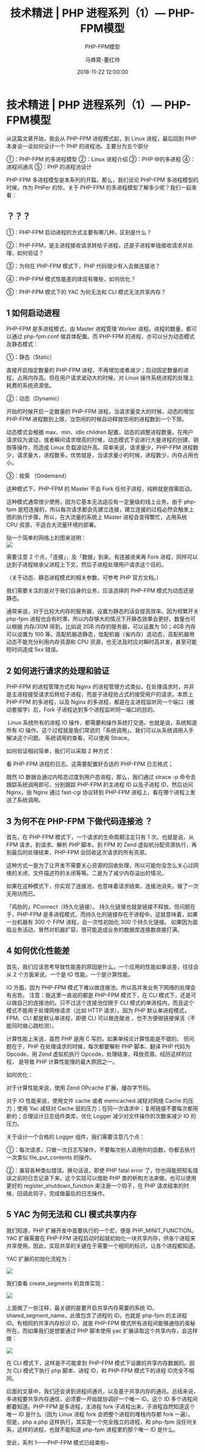 ﻿---
layout:     post
title:      "技术精进 | PHP 进程系列（1）— PHP-FPM模型"
subtitle:   " PHP-FPM模型"
date:       2018-11-22 12:00:00
author:     "马蜂窝-董红帅 "
header-img: "img/29.jpg"
catalog: true
tags:
    - PHP
---
# 技术精进 | PHP 进程系列（1）— PHP-FPM模型
从这篇文章开始，我会从 PHP-FPM 进程模式起，到 Linux 进程，最后回到 PHP 本身谈一谈如何设计一个 PHP 的进程池。主要分为五个部分



①：PHP-FPM 的多进程模型
②：Linux 进程介绍
③：PHP 中的多进程
④：进程间通讯
⑤：PHP 的进程池设计

        
PHP-FPM 多进程模型是本系列的开篇。那么，我们谈论 PHP-FPM 多进程模型的时候，作为 PHPer 的你，关于 PHP-FPM 的多进程模型了解多少呢？我们一起来看：



## ？？？
                               

①：PHP-FPM 启动进程的方式主要有哪几种，区别是什么？

②：PHP-FPM，是主进程接收请求转给子进程，还是子进程单独接收请求并处理，如何验证？

③：为何在 PHP-FPM 模式下，PHP 代码很少有人去做连接池？

④：PHP-FPM 模式性能差的体现有哪些，如何优化？

⑤：PHP-FPM 模式下的 YAC 为何无法和 CLI 模式无法共享内存？


               

## 1 如何启动进程

              

PHP-FPM 是多进程模式，由 Master 进程管理 Worker 进程。进程的数量，都可以通过 php-fpm.conf 做具体配置。而 PHP-FPM 的进程，亦可以分为动态模式及静态模式：

               

①：静态（Static）                 

               

直接开启指定数量的 PHP-FPM 进程，不再增加或者减少；启动固定数量的进程，占用内存高。但在用户请求波动大的时候，对 Linux 操作系统进程的处理上耗费的系统资源低。

               

②：动态（Dynamic）                 

               

开始的时候开启一定数量的 PHP-FPM 进程，当请求量变大的时候，动态的增加 PHP-FPM 进程数到上限，当空闲的时候自动释放空闲的进程数到一个下限。

               

动态模式会根据 max、min、idle children 配置，动态的调整进程数量。在用户请求较为波动，或者瞬间请求增高的时候，动态模式下会进行大量进程的创建、销毁等操作，而造成 Linux 负载波动升高。简单来说，请求量少，PHP-FPM 进程数少，请求量大，进程数多。优势就是，当请求量小的时候，进程数少，内存占用也小。

               

③：按需 （Ondemand）                

               

这种模式下，PHP-FPM 的 Master 不会 Fork 任何子进程，纯粹就是按需启动。

                

这种模式通常很少使用，因为它基本无法适应有一定量级的线上业务。由于 php-fpm 是短连接的，所以每次请求都会先建立连接，建立连接的过程必然会触发上图的执行步骤。所以，在大流量的系统上 Master 进程会变得繁忙，占用系统 CPU 资源，不适合大流量环境的部署。

               

贴一个简单的网络上的图来说明：             
![](http://www.xjiangwei.cn/img/articleImg/phpfpm0.png)   


需要注意 2 个点，「连接」，及「数据」到来。有连接进来再 Fork 进程，同样可以达到子进程继承父进程上下文，然后子进程处理用户请求这个目的。

（关于动态、静态进程模式的相关参数，可参考 PHP 官方文档。）

              

我们需要关注的是对于我们自身的业务，应该选择的 PHP-FPM 模式为动态还是静态。

               

通常来说，对于比较大内存的服务器，设置为静态的话会提高效率。因为频繁开关 php-fpm 进程也会有时滞，所以内存够大的情况下开静态效果会更好。数量也可以根据 内存/30M 得到。比如说 2GB 内存的服务器，可以设置为 50；4GB 内存可以设置为 100 等。高配机器选静态，低配机器（省内存）选动态，高配机器用动态不能充分利用内存资源和 CPU 资源，也无法及时应对瞬时高并发，甚至可能短时间造成 5xx 错误。





## 2 如何进行请求的处理和验证

              

PHP-FPM 的进程管理方式和 Nginx 的进程管理方式类似，在处理请求时，并非是主进程接受请求后转给子进程，而是子进程抢占式的接受用户的请求。本质上 PHP-FPM 的多进程，以及 Nginx 的多进程，都是在主进程监听同一个端口（被动套接字）后，Fork 子进程达到多个进程监听同一端口的目的。                

              

 Linux 系统所有的进程 IO 操作，都需要和操作系统打交道。也就是说，系统知道所有 IO 操作。这个过程就是我们常说的「系统调用」。我们可以从系统调用入手解决这个问题。 系统调用的查看，可以使用 Strace。
                              

如何验证相对简单，我们可以采取 2 种方式：

               

看 PHP-FPM 进程的日志。这需要配置好合适的 PHP-FPM 日志格式；

既然 IO 数据会通过内核态过度到用户态进程，那么，我们通过 strace -p <pid>命令去跟踪系统调用即可。分别跟踪 PHP-FPM 的主进程 ID 以及子进程 ID，然后访问 Nginx，由 Nginx 通过 fast-cgi 协议转到 PHP-FPM 进程上，看在哪个进程上发送了系统调用。





## 3 为何不在 PHP-FPM 下做代码连接池 ？



首先，在 PHP-FPM 模式下，一个请求的生命周期注定只有 1 次。也就是说，从 FPM 请求，到请求、解析 PHP 脚本，到 FPM 的 Zend 虚拟机分配资源执行，再到最后的处理结束，PHP-FPM 会回收这次请求的所有资源。

               

这种方式一是为了让开发不需要关心资源的回收处理，所以可能你没怎么关心过网络的关闭、文件描述符的关闭等等。二是为了减少内存溢出的情况。



如果在这种模式下，你实现了连接池，也意味着请求结束，连接池消失，做了一次无用功而已。

            

「鸡肋的」PConnect（持久化链接）。 持久化链接也就是链接不释放。但问题在于，PHP-FPM 是多进程模式，而持久化的链接存在于进程中。这就意味着，如果一台机器有 300 个 FPM 进程，会一次性初始化 300 个持久化链接。 如果因为面临业务活动，冒然对机器扩容，很可能造成业务的数据库连接数直接打满。


               

## 4 如何优化性能差



首先，我们应该思考导致性能差的原因是什么。一个应用的性能如果说差，往往会从 2 个方面来说，一个是 IO 性能，一个是计算性能。                

               

IO 方面，因为 PHP-FPM 模式下难以做连接池，所以高并发业务下网络的处理会有劣势。 注意：我这里一直说的都是 PHP-FPM 模式下，在 CLI 模式下，还是可以做自己的连接池的。只不过这个连接池仅限于 CLI 模式的单进程内，而且这个模式不能用于处理网络请求（比如 HTTP 请求）。因为 PHP 默认单进程模式，FPM、CLI 都是默认单进程，即便 CLI 可以做连接池 ，也不方便做链接保活（不能同时做心跳检测）。

               

计算性能上来说，虽然 PHP 是用 C 写的，如果单纯论计算性能是不错的。 但问题在于，PHP 在处理请求的时候，每次都要解析 PHP 脚本、翻译 PHP 代码为 Opcode、用 Zend 虚拟机执行 Opcode，处理结束，释放资源。经历这样的过程， 是导致 PHP 计算性能慢的最大原因之一。

               

如何优化：

              

对于计算性能来说，使用 Zend OPcache 扩展，缓存字节码。

对于 IO 性能来说，使用文件 cache 或者 memcached 减轻对网络 Cache 的压力；使用 Yac 减轻对 Cache 层的压力；在同一次请求中；复用链接不要每次都用新的；合理设计日志组件类库，优化 Logger 减少对文件操作的次数来减少 IO 的压力。




关于设计一个合格的 Logger 组件，我们需要注意几个点：

               

①：每次请求，只做一次日志写操作，不要每次别人调用你的函数，你都去执行一次类似 file_put_contents 的操作。

              

②：兼容各种类似错误。换句话说，即使 PHP fatal error 了，你也得能把知名错误之前的日志记录下来。这个实现可以借助 PHP 类的析构方法来做。也可以使用更好的 register_shutdown_function 来注册一个钩子，在 PHP 请求结束的时候，回调此钩子，完成做最后的日志操作。


               

## 5 YAC 为何无法和 CLI 模式共享内存

               

我们知道，PHP 扩展开发中首要执行的一个宏，便是 PHP_MINIT_FUNCTION。YAC 扩展需要在 PHP-FPM 进程启动时起就初始化一块共享内存，供各个进程来共享使用。因此，实现共享的关键在于需要一个相同的标识，让各个进程都知道。

               

YAC 扩展的初始化流程为：



![](http://www.xjiangwei.cn/img/articleImg/phpfpm1.png)  



我们查看 create_segments 的具体实现：



![](http://www.xjiangwei.cn/img/articleImg/phpfpm2.png)  

                              

上面做了一些注释，最关键的是要开启共享内存需要的系统 ID，shared_segment_name，此值包含了进程的 ID。也就是 php-fpm 的主进程 ID。有相同的共享内存标识 ID，就是 PHP-FPM 模式所有进程间能够通信的奥秘所在。而如果我们是想要通过 PHP 脚本使用 yac 扩展读取这个共享内存，会这样做：



![](http://www.xjiangwei.cn/img/articleImg/phpfpm3.png)  

           

在 CLI 模式下，这样是不可能拿到 PHP-FPM 模式下设置的共享内存数据的。因为 CLI 模式下执行 php 脚本、进程 ID，和 PHP-FPM 模式下的进程 ID完全不相同。



后面的文章中，我们还会讲到进程间通讯，以及基于共享内存的通讯。总结来说，多进程要共享内存通信，必须要一开始就协调好一个唯一 ID。这个 ID 多个进程间都要知道。PHP-FPM 是多进程，主进程 fork 子进程出来，子进程自然知道这个唯一 ID 是什么（因为 Linux 进程 fork 会把整个进程的堆栈内存都 fork 一遍）。 但是，php a.php 这样执行，其实是一个完全独立的进程，和 php-fpm 没任何关系，这样的进程，也就不能知道 php-fpm 进程里的那个唯一 ID 是什么。                 



至此，系列 1——PHP-FPM 模式已结束啦~
